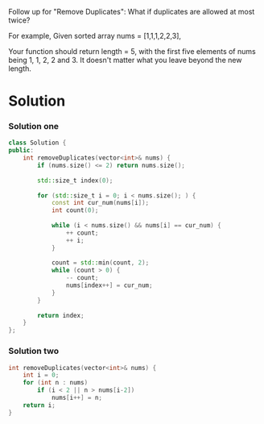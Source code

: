 Follow up for "Remove Duplicates":
What if duplicates are allowed at most twice?

For example,
Given sorted array nums = [1,1,1,2,2,3],

Your function should return length = 5, with the first five elements of nums being 1, 1, 2, 2 and 3. It doesn't matter what you leave beyond the new length.

# Solution

### Solution one

```cpp
class Solution {
public:
    int removeDuplicates(vector<int>& nums) {
        if (nums.size() <= 2) return nums.size();
        
        std::size_t index(0);
        
        for (std::size_t i = 0; i < nums.size(); ) {
            const int cur_num(nums[i]);
            int count(0);
            
            while (i < nums.size() && nums[i] == cur_num) {
                ++ count;
                ++ i;
            }    
            
            count = std::min(count, 2);
            while (count > 0) {
                -- count;
                nums[index++] = cur_num;
            }
        }
        
        return index;
    }
};
```

### Solution two

```cpp
int removeDuplicates(vector<int>& nums) {
    int i = 0;
    for (int n : nums)
        if (i < 2 || n > nums[i-2])
            nums[i++] = n;
    return i;
}
```
